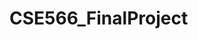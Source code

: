 # CSE566_FinalProject
<blockquote class="imgur-embed-pub" lang="en" data-id="a/9KUGE"><a href="//imgur.com/9KUGE"></a></blockquote><script async src="//s.imgur.com/min/embed.js" charset="utf-8"></script>
